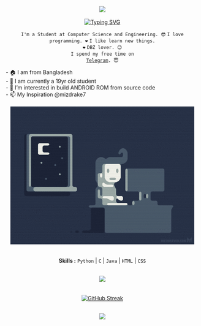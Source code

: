 <p align="center">
  <img src="https://imgur.com/EKLkMVm.png" />
</p>
<div align="center">
<a href="https://git.io/typing-svg"><img src="https://readme-typing-svg.herokuapp.com?font=Fira+Code&pause=1000&width=435&lines=HEY+THERE+%2CWELCOME+TO+MY+PROFILE;MY+NAME+IS+IQTIAR+MAHIM" alt="Typing SVG" /></a>

<code>I'm a Student at Computer Science and Engineering. 😎</code>
<code>I love programming. ❤</code>
<code>I like learn new things. ❤</code>
<code>DBZ lover. 😉</code> <br>
<code>I spend my free time on <a href="https://t.me/MahimJan">Telegram</a>. 😇</code>
<div align="left" width="60">
- 🏠 I am from Bangladesh  <br>
- 🌱 I am currently a 19yr old student <br>
- 👀 I’m interested in build ANDROID ROM from source code <br>
- 📫 My Inspiration @mizdrake7
<div align="center" width="50">
<br><img src="https://github.com/rushiranpise/rushiranpise/blob/master/gifs/coding.gif">

<br><b>Skills :</b> <code>Python</code> | <code>C</code> | <code>Java</code> | <code>HTML</code> | <code>CSS</code>
  
<br><img src="https://github-readme-stats.vercel.app/api?username=mahimmmm&include_all_commits=true&show_icons=true&theme=react">  
  
<br>[![GitHub Streak](https://github-readme-streak-stats.herokuapp.com?user=mahimmmm&theme=react&date_format=M%20j%5B%2C%20Y%5D)](https://git.io/streak-stats)

<br><img src="https://activity-graph.herokuapp.com/graph?username=mahimmmm&theme=react-dark">  
</div>

<!---
mahimmmm/mahimmmm is a ✨ special ✨ repository because its `README.md` (this file) appears on your GitHub profile.
You can click the Preview link to take a look at your changes.
--->
